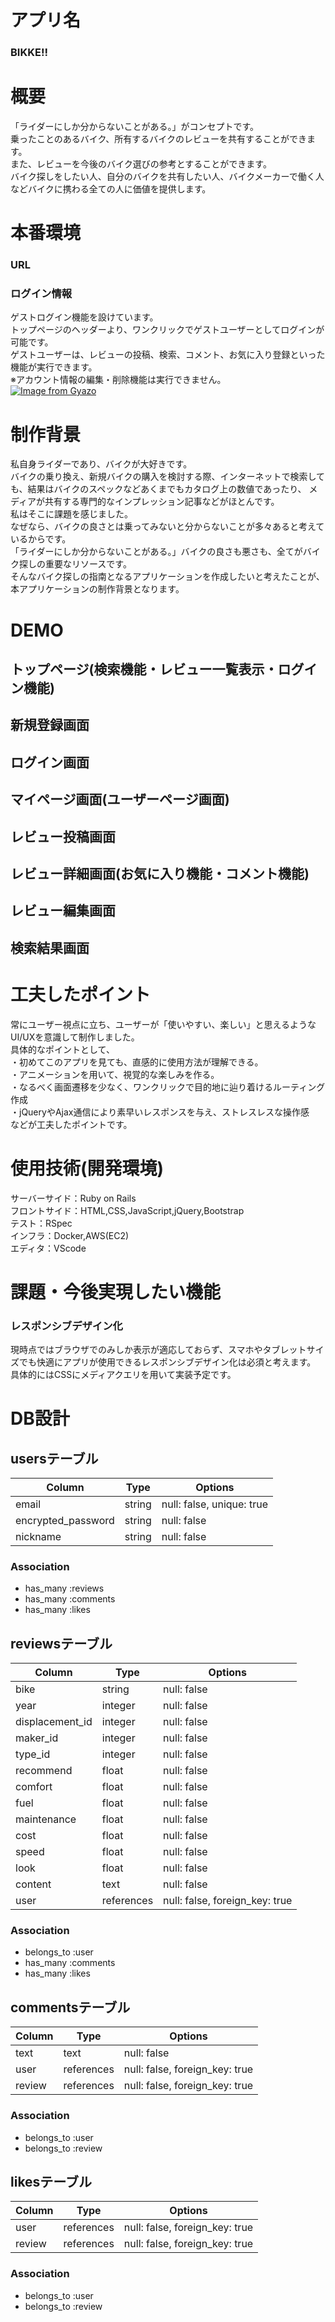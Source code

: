 # アプリ名
### BIKKE!!

# 概要
「ライダーにしか分からないことがある。」がコンセプトです。  
乗ったことのあるバイク、所有するバイクのレビューを共有することができます。  
また、レビューを今後のバイク選びの参考とすることができます。  
バイク探しをしたい人、自分のバイクを共有したい人、バイクメーカーで働く人などバイクに携わる全ての人に価値を提供します。

# 本番環境
### URL

### ログイン情報
ゲストログイン機能を設けています。  
トップページのヘッダーより、ワンクリックでゲストユーザーとしてログインが可能です。  
ゲストユーザーは、レビューの投稿、検索、コメント、お気に入り登録といった機能が実行できます。  
※アカウント情報の編集・削除機能は実行できません。  
[![Image from Gyazo](https://i.gyazo.com/d5da33680ad428da54b345e5f1193dfc.jpg)](https://gyazo.com/d5da33680ad428da54b345e5f1193dfc)


# 制作背景
私自身ライダーであり、バイクが大好きです。  
バイクの乗り換え、新規バイクの購入を検討する際、インターネットで検索しても、結果はバイクのスペックなどあくまでもカタログ上の数値であったり、
メディアが共有する専門的なインプレッション記事などがほとんです。  
私はそこに課題を感じました。  
なぜなら、バイクの良さとは乗ってみないと分からないことが多々あると考えているからです。  
「ライダーにしか分からないことがある。」バイクの良さも悪さも、全てがバイク探しの重要なリソースです。  
そんなバイク探しの指南となるアプリケーションを作成したいと考えたことが、本アプリケーションの制作背景となります。  

# DEMO
## トップページ(検索機能・レビュー一覧表示・ログイン機能)

## 新規登録画面

## ログイン画面

## マイページ画面(ユーザーページ画面)

## レビュー投稿画面

## レビュー詳細画面(お気に入り機能・コメント機能)

## レビュー編集画面

## 検索結果画面

# 工夫したポイント
常にユーザー視点に立ち、ユーザーが「使いやすい、楽しい」と思えるようなUI/UXを意識して制作しました。  
具体的なポイントとして、  
・初めてこのアプリを見ても、直感的に使用方法が理解できる。  
・アニメーションを用いて、視覚的な楽しみを作る。  
・なるべく画面遷移を少なく、ワンクリックで目的地に辿り着けるルーティング作成  
・jQueryやAjax通信により素早いレスポンスを与え、ストレスレスな操作感  
などが工夫したポイントです。

# 使用技術(開発環境)
サーバーサイド：Ruby on Rails  
フロントサイド：HTML,CSS,JavaScript,jQuery,Bootstrap  
テスト：RSpec  
インフラ：Docker,AWS(EC2)  
エディタ：VScode

# 課題・今後実現したい機能
### レスポンシブデザイン化
現時点ではブラウザでのみしか表示が適応しておらず、スマホやタブレットサイズでも快適にアプリが使用できるレスポンシブデザイン化は必須と考えます。  
具体的にはCSSにメディアクエリを用いて実装予定です。
### 

# DB設計
## usersテーブル
| Column             | Type   | Options                   |
| ------------------ | ------ | ------------------------- |
| email              | string | null: false, unique: true |
| encrypted_password | string | null: false               |
| nickname           | string | null: false               |
### Association
- has_many :reviews
- has_many :comments
- has_many :likes

## reviewsテーブル
| Column            | Type          | Options                        |
| ----------------- | ------------- | ------------------------------ |
| bike              | string        | null: false                    |
| year              | integer       | null: false                    |
| displacement_id   | integer       | null: false                    |
| maker_id          | integer       | null: false                    |
| type_id           | integer       | null: false                    |
| recommend         | float         | null: false                    |
| comfort           | float         | null: false                    |
| fuel              | float         | null: false                    |
| maintenance       | float         | null: false                    |
| cost              | float         | null: false                    |
| speed             | float         | null: false                    |
| look              | float         | null: false                    |
| content           | text          | null: false                    |
| user              | references    | null: false, foreign_key: true |
### Association
- belongs_to :user
- has_many   :comments
- has_many   :likes
## commentsテーブル
| Column    | Type       | Options                        |
| --------- | ---------- | ------------------------------ |
| text      | text       | null: false                    |
| user      | references | null: false, foreign_key: true |
| review    | references | null: false, foreign_key: true |
### Association
- belongs_to :user
- belongs_to :review
## likesテーブル
| Column    | Type       | Options                        |
| --------- | ---------- | ------------------------------ |
| user      | references | null: false, foreign_key: true |
| review    | references | null: false, foreign_key: true |
### Association
- belongs_to :user
- belongs_to :review

